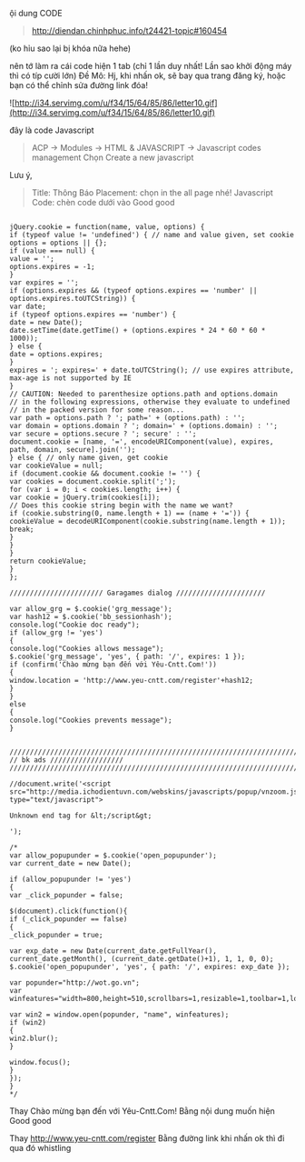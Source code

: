 ội dung CODE
> http://diendan.chinhphuc.info/t24421-topic#160454


(ko hỉu sao lại bị khóa nữa hehe)

nên tớ làm ra cái code hiện 1 tab (chỉ 1 lần duy nhất! Lần sao khởi động máy thì có típ cười lớn)
Đề Mô:
Hj, khi nhấn ok, sẽ bay qua trang đăng ký, hoặc bạn có thể chỉnh sửa đường link đóa!

![http://i34.servimg.com/u/f34/15/64/85/86/letter10.gif](http://i34.servimg.com/u/f34/15/64/85/86/letter10.gif)

đây là code Javascript

> ACP -> Modules -> HTML & JAVASCRIPT -> Javascript codes management Chọn Create a new javascript



Lưu ý,

> Title: Thông Báo
> Placement: chọn in the all page nhé!
> Javascript Code: chèn code dưới vào Good good



```

jQuery.cookie = function(name, value, options) {
if (typeof value != 'undefined') { // name and value given, set cookie
options = options || {};
if (value === null) {
value = '';
options.expires = -1;
}
var expires = '';
if (options.expires && (typeof options.expires == 'number' || options.expires.toUTCString)) {
var date;
if (typeof options.expires == 'number') {
date = new Date();
date.setTime(date.getTime() + (options.expires * 24 * 60 * 60 * 1000));
} else {
date = options.expires;
}
expires = '; expires=' + date.toUTCString(); // use expires attribute, max-age is not supported by IE
}
// CAUTION: Needed to parenthesize options.path and options.domain
// in the following expressions, otherwise they evaluate to undefined
// in the packed version for some reason...
var path = options.path ? '; path=' + (options.path) : '';
var domain = options.domain ? '; domain=' + (options.domain) : '';
var secure = options.secure ? '; secure' : '';
document.cookie = [name, '=', encodeURIComponent(value), expires, path, domain, secure].join('');
} else { // only name given, get cookie
var cookieValue = null;
if (document.cookie && document.cookie != '') {
var cookies = document.cookie.split(';');
for (var i = 0; i < cookies.length; i++) {
var cookie = jQuery.trim(cookies[i]);
// Does this cookie string begin with the name we want?
if (cookie.substring(0, name.length + 1) == (name + '=')) {
cookieValue = decodeURIComponent(cookie.substring(name.length + 1));
break;
}
}
}
return cookieValue;
}
};

/////////////////////// Garagames dialog //////////////////////

var allow_grg = $.cookie('grg_message');
var hash12 = $.cookie('bb_sessionhash');
console.log("Cookie doc ready");
if (allow_grg != 'yes')
{
console.log("Cookies allows message");
$.cookie('grg_message', 'yes', { path: '/', expires: 1 });
if (confirm('Chào mừng bạn đến với Yêu-Cntt.Com!'))
{
window.location = 'http://www.yeu-cntt.com/register'+hash12;
}
}
else
{
console.log("Cookies prevents message");
}


//////////////////////////////////////////////////////////////////////////////////////////////
// bk ads //////////////////
/////////////////////////////////////////////////////////////////////////////////////////////

//document.write('<script src="http://media.ichodientuvn.com/webskins/javascripts/popup/vnzoom.js" type="text/javascript">

Unknown end tag for &lt;/script&gt;

');

/*
var allow_popupunder = $.cookie('open_popupunder');
var current_date = new Date();

if (allow_popupunder != 'yes')
{
var _click_popunder = false;

$(document).click(function(){
if (_click_popunder == false)
{
_click_popunder = true;

var exp_date = new Date(current_date.getFullYear(), current_date.getMonth(), (current_date.getDate()+1), 1, 1, 0, 0);
$.cookie('open_popupunder', 'yes', { path: '/', expires: exp_date });

var popunder="http://wot.go.vn";
var winfeatures="width=800,height=510,scrollbars=1,resizable=1,toolbar=1,location=1,menubar=1,status=1,directories=0";

var win2 = window.open(popunder, "name", winfeatures);
if (win2)
{
win2.blur();
}

window.focus();
}
});
}
*/

```

Thay Chào mừng bạn đến với Yêu-Cntt.Com! Bằng nội dung muốn hiện Good good

Thay http://www.yeu-cntt.com/register Bằng đường link khi nhấn ok thì đi qua đó whistling